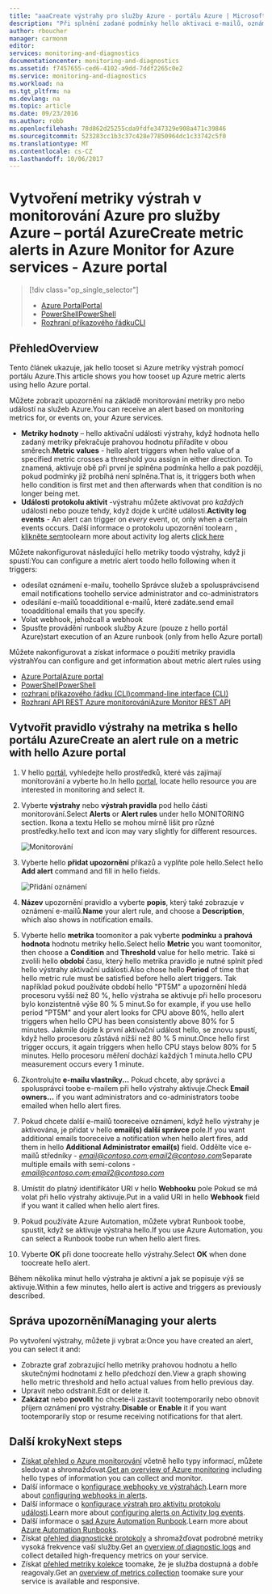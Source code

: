 ```yaml
---
title: "aaaCreate výstrahy pro služby Azure - portálu Azure | Microsoft Docs"
description: "Při splnění zadané podmínky hello aktivaci e-mailů, oznámení, adresy URL weby volání (webhooky) nebo automatizace."
author: rboucher
manager: carmonm
editor: 
services: monitoring-and-diagnostics
documentationcenter: monitoring-and-diagnostics
ms.assetid: f7457655-ced6-4102-a9dd-7ddf2265c0e2
ms.service: monitoring-and-diagnostics
ms.workload: na
ms.tgt_pltfrm: na
ms.devlang: na
ms.topic: article
ms.date: 09/23/2016
ms.author: robb
ms.openlocfilehash: 78d862d25255cda9fdfe347329e908a471c39846
ms.sourcegitcommit: 523283cc1b3c37c428e77850964dc1c33742c5f0
ms.translationtype: MT
ms.contentlocale: cs-CZ
ms.lasthandoff: 10/06/2017
---
```

# <a name="create-metric-alerts-in-azure-monitor-for-azure-services---azure-portal"></a><span data-ttu-id="a3bf7-103">Vytvoření metriky výstrah v monitorování Azure pro služby Azure – portál Azure</span><span class="sxs-lookup"><span data-stu-id="a3bf7-103">Create metric alerts in Azure Monitor for Azure services - Azure portal</span></span>
> [!div class="op_single_selector"]
> * [<span data-ttu-id="a3bf7-104">Azure Portal</span><span class="sxs-lookup"><span data-stu-id="a3bf7-104">Portal</span></span>](insights-alerts-portal.md)
> * [<span data-ttu-id="a3bf7-105">PowerShell</span><span class="sxs-lookup"><span data-stu-id="a3bf7-105">PowerShell</span></span>](insights-alerts-powershell.md)
> * [<span data-ttu-id="a3bf7-106">Rozhraní příkazového řádku</span><span class="sxs-lookup"><span data-stu-id="a3bf7-106">CLI</span></span>](insights-alerts-command-line-interface.md)
>
>

## <a name="overview"></a><span data-ttu-id="a3bf7-107">Přehled</span><span class="sxs-lookup"><span data-stu-id="a3bf7-107">Overview</span></span>
<span data-ttu-id="a3bf7-108">Tento článek ukazuje, jak hello tooset si Azure metriky výstrah pomocí portálu Azure.</span><span class="sxs-lookup"><span data-stu-id="a3bf7-108">This article shows you how tooset up Azure metric alerts using hello Azure portal.</span></span>   

<span data-ttu-id="a3bf7-109">Můžete zobrazit upozornění na základě monitorování metriky pro nebo událostí na služeb Azure.</span><span class="sxs-lookup"><span data-stu-id="a3bf7-109">You can receive an alert based on monitoring metrics for, or events on, your Azure services.</span></span>

* <span data-ttu-id="a3bf7-110">**Metriky hodnoty** – hello aktivační události výstrahy, když hodnota hello zadaný metriky překračuje prahovou hodnotu přiřadíte v obou směrech.</span><span class="sxs-lookup"><span data-stu-id="a3bf7-110">**Metric values** - hello alert triggers when hello value of a specified metric crosses a threshold you assign in either direction.</span></span> <span data-ttu-id="a3bf7-111">To znamená, aktivuje obě při první je splněna podmínka hello a pak později, pokud podmínky již probíhá není splněna.</span><span class="sxs-lookup"><span data-stu-id="a3bf7-111">That is, it triggers both when hello condition is first met and then afterwards when that condition is no longer being met.</span></span>    
* <span data-ttu-id="a3bf7-112">**Události protokolu aktivit** -výstrahu můžete aktivovat pro *každých* události nebo pouze tehdy, když dojde k určité události.</span><span class="sxs-lookup"><span data-stu-id="a3bf7-112">**Activity log events** - An alert can trigger on *every* event, or, only when a certain events occurs.</span></span> <span data-ttu-id="a3bf7-113">Další informace o protokolu upozornění toolearn [, klikněte sem](monitoring-activity-log-alerts.md)</span><span class="sxs-lookup"><span data-stu-id="a3bf7-113">toolearn more about activity log alerts [click here](monitoring-activity-log-alerts.md)</span></span>

<span data-ttu-id="a3bf7-114">Můžete nakonfigurovat následující hello metriky toodo výstrahy, když ji spustí:</span><span class="sxs-lookup"><span data-stu-id="a3bf7-114">You can configure a metric alert toodo hello following when it triggers:</span></span>

* <span data-ttu-id="a3bf7-115">odesílat oznámení e-mailu, toohello Správce služeb a spolusprávci</span><span class="sxs-lookup"><span data-stu-id="a3bf7-115">send email notifications toohello service administrator and co-administrators</span></span>
* <span data-ttu-id="a3bf7-116">odesílání e-mailů tooadditional e-mailů, které zadáte.</span><span class="sxs-lookup"><span data-stu-id="a3bf7-116">send email tooadditional emails that you specify.</span></span>
* <span data-ttu-id="a3bf7-117">Volat webhook, jehož</span><span class="sxs-lookup"><span data-stu-id="a3bf7-117">call a webhook</span></span>
* <span data-ttu-id="a3bf7-118">Spusťte provádění runbook služby Azure (pouze z hello portál Azure)</span><span class="sxs-lookup"><span data-stu-id="a3bf7-118">start execution of an Azure runbook (only from hello Azure portal)</span></span>

<span data-ttu-id="a3bf7-119">Můžete nakonfigurovat a získat informace o použití metriky pravidla výstrah</span><span class="sxs-lookup"><span data-stu-id="a3bf7-119">You can configure and get information about metric alert rules using</span></span>

* [<span data-ttu-id="a3bf7-120">Azure Portal</span><span class="sxs-lookup"><span data-stu-id="a3bf7-120">Azure portal</span></span>](insights-alerts-portal.md)
* [<span data-ttu-id="a3bf7-121">PowerShell</span><span class="sxs-lookup"><span data-stu-id="a3bf7-121">PowerShell</span></span>](insights-alerts-powershell.md)
* [<span data-ttu-id="a3bf7-122">rozhraní příkazového řádku (CLI)</span><span class="sxs-lookup"><span data-stu-id="a3bf7-122">command-line interface (CLI)</span></span>](insights-alerts-command-line-interface.md)
* [<span data-ttu-id="a3bf7-123">Rozhraní API REST Azure monitorování</span><span class="sxs-lookup"><span data-stu-id="a3bf7-123">Azure Monitor REST API</span></span>](https://msdn.microsoft.com/library/azure/dn931945.aspx)

## <a name="create-an-alert-rule-on-a-metric-with-hello-azure-portal"></a><span data-ttu-id="a3bf7-124">Vytvořit pravidlo výstrahy na metrika s hello portálu Azure</span><span class="sxs-lookup"><span data-stu-id="a3bf7-124">Create an alert rule on a metric with hello Azure portal</span></span>
1. <span data-ttu-id="a3bf7-125">V hello [portál](https://portal.azure.com/), vyhledejte hello prostředků, které vás zajímají monitorování a vyberte ho.</span><span class="sxs-lookup"><span data-stu-id="a3bf7-125">In hello [portal](https://portal.azure.com/), locate hello resource you are interested in monitoring and select it.</span></span>

2. <span data-ttu-id="a3bf7-126">Vyberte **výstrahy** nebo **výstrah pravidla** pod hello části monitorování.</span><span class="sxs-lookup"><span data-stu-id="a3bf7-126">Select **Alerts** or **Alert rules** under hello MONITORING section.</span></span> <span data-ttu-id="a3bf7-127">Ikona a textu Hello se mohou mírně lišit pro různé prostředky.</span><span class="sxs-lookup"><span data-stu-id="a3bf7-127">hello text and icon may vary slightly for different resources.</span></span>  

    ![Monitorování](./media/insights-alerts-portal/AlertRulesButton.png)

3. <span data-ttu-id="a3bf7-129">Vyberte hello **přidat upozornění** příkazů a vyplňte pole hello.</span><span class="sxs-lookup"><span data-stu-id="a3bf7-129">Select hello **Add alert** command and fill in hello fields.</span></span>

    ![Přidání oznámení](./media/insights-alerts-portal/AddAlertOnlyParamsPage.png)

4. <span data-ttu-id="a3bf7-131">**Název** upozornění pravidlo a vyberte **popis**, který také zobrazuje v oznámení e-mailů.</span><span class="sxs-lookup"><span data-stu-id="a3bf7-131">**Name** your alert rule, and choose a **Description**, which also shows in notification emails.</span></span>

5. <span data-ttu-id="a3bf7-132">Vyberte hello **metrika** toomonitor a pak vyberte **podmínku** a **prahová hodnota** hodnotu metriky hello.</span><span class="sxs-lookup"><span data-stu-id="a3bf7-132">Select hello **Metric** you want toomonitor, then choose a **Condition** and **Threshold** value for hello metric.</span></span> <span data-ttu-id="a3bf7-133">Také si zvolili hello **období** času, který hello metrika pravidlo je nutné splnit před hello výstrahy aktivační události.</span><span class="sxs-lookup"><span data-stu-id="a3bf7-133">Also chose hello **Period** of time that hello metric rule must be satisfied before hello alert triggers.</span></span> <span data-ttu-id="a3bf7-134">Tak například pokud používáte období hello "PT5M" a upozornění hledá procesoru vyšší než 80 %, hello výstraha se aktivuje při hello procesoru bylo konzistentně výše 80 % 5 minut.</span><span class="sxs-lookup"><span data-stu-id="a3bf7-134">So for example, if you use hello period "PT5M" and your alert looks for CPU above 80%, hello alert triggers when hello CPU has been consistently above 80% for 5 minutes.</span></span> <span data-ttu-id="a3bf7-135">Jakmile dojde k první aktivační událost hello, se znovu spustí, když hello procesoru zůstává nižší než 80 % 5 minut.</span><span class="sxs-lookup"><span data-stu-id="a3bf7-135">Once hello first trigger occurs, it again triggers when hello CPU stays below 80% for 5 minutes.</span></span> <span data-ttu-id="a3bf7-136">Hello procesoru měření dochází každých 1 minuta.</span><span class="sxs-lookup"><span data-stu-id="a3bf7-136">hello CPU measurement occurs every 1 minute.</span></span>   

6. <span data-ttu-id="a3bf7-137">Zkontrolujte **e-mailu vlastníky...**  Pokud chcete, aby správci a spolusprávci toobe e-mailem při hello výstrahy aktivuje.</span><span class="sxs-lookup"><span data-stu-id="a3bf7-137">Check **Email owners...** if you want administrators and co-administrators toobe emailed when hello alert fires.</span></span>

7. <span data-ttu-id="a3bf7-138">Pokud chcete další e-mailů tooreceive oznámení, když hello výstrahy je aktivována, je přidat v hello **email(s) další správce** pole.</span><span class="sxs-lookup"><span data-stu-id="a3bf7-138">If you want additional emails tooreceive a notification when hello alert fires, add them in hello **Additional Administrator email(s)** field.</span></span> <span data-ttu-id="a3bf7-139">Oddělte více e-mailů středníky -  *email@contoso.com;email2@contoso.com*</span><span class="sxs-lookup"><span data-stu-id="a3bf7-139">Separate multiple emails with semi-colons - *email@contoso.com;email2@contoso.com*</span></span>

8. <span data-ttu-id="a3bf7-140">Umístit do platný identifikátor URI v hello **Webhooku** pole Pokud se má volat při hello výstrahy aktivuje.</span><span class="sxs-lookup"><span data-stu-id="a3bf7-140">Put in a valid URI in hello **Webhook** field if you want it called when hello alert fires.</span></span>

9. <span data-ttu-id="a3bf7-141">Pokud používáte Azure Automation, můžete vybrat Runbook toobe, spustit, když se aktivuje výstraha hello.</span><span class="sxs-lookup"><span data-stu-id="a3bf7-141">If you use Azure Automation, you can select a Runbook toobe run when hello alert fires.</span></span>

10. <span data-ttu-id="a3bf7-142">Vyberte **OK** při done toocreate hello výstrahy.</span><span class="sxs-lookup"><span data-stu-id="a3bf7-142">Select **OK** when done toocreate hello alert.</span></span>   

<span data-ttu-id="a3bf7-143">Během několika minut hello výstraha je aktivní a jak se popisuje výš se aktivuje.</span><span class="sxs-lookup"><span data-stu-id="a3bf7-143">Within a few minutes, hello alert is active and triggers as previously described.</span></span>

## <a name="managing-your-alerts"></a><span data-ttu-id="a3bf7-144">Správa upozornění</span><span class="sxs-lookup"><span data-stu-id="a3bf7-144">Managing your alerts</span></span>
<span data-ttu-id="a3bf7-145">Po vytvoření výstrahy, můžete ji vybrat a:</span><span class="sxs-lookup"><span data-stu-id="a3bf7-145">Once you have created an alert, you can select it and:</span></span>

* <span data-ttu-id="a3bf7-146">Zobrazte graf zobrazující hello metriky prahovou hodnotu a hello skutečnými hodnotami z hello předchozí den.</span><span class="sxs-lookup"><span data-stu-id="a3bf7-146">View a graph showing hello metric threshold and hello actual values from hello previous day.</span></span>
* <span data-ttu-id="a3bf7-147">Upravit nebo odstranit.</span><span class="sxs-lookup"><span data-stu-id="a3bf7-147">Edit or delete it.</span></span>
* <span data-ttu-id="a3bf7-148">**Zakázat** nebo **povolit** ho chcete-li zastavit tootemporarily nebo obnovit příjem oznámení pro výstrahy.</span><span class="sxs-lookup"><span data-stu-id="a3bf7-148">**Disable** or **Enable** it if you want tootemporarily stop or resume receiving notifications for that alert.</span></span>

## <a name="next-steps"></a><span data-ttu-id="a3bf7-149">Další kroky</span><span class="sxs-lookup"><span data-stu-id="a3bf7-149">Next steps</span></span>
* <span data-ttu-id="a3bf7-150">[Získat přehled o Azure monitorování](monitoring-overview.md) včetně hello typy informací, můžete sledovat a shromažďovat.</span><span class="sxs-lookup"><span data-stu-id="a3bf7-150">[Get an overview of Azure monitoring](monitoring-overview.md) including hello types of information you can collect and monitor.</span></span>
* <span data-ttu-id="a3bf7-151">Další informace o [konfigurace webhooky ve výstrahách](insights-webhooks-alerts.md).</span><span class="sxs-lookup"><span data-stu-id="a3bf7-151">Learn more about [configuring webhooks in alerts](insights-webhooks-alerts.md).</span></span>
* <span data-ttu-id="a3bf7-152">Další informace o [konfigurace výstrah pro aktivitu protokolu události](monitoring-activity-log-alerts.md).</span><span class="sxs-lookup"><span data-stu-id="a3bf7-152">Learn more about [configuring alerts on Activity log events](monitoring-activity-log-alerts.md).</span></span>
* <span data-ttu-id="a3bf7-153">Další informace o [sad Azure Automation Runbook](../automation/automation-starting-a-runbook.md).</span><span class="sxs-lookup"><span data-stu-id="a3bf7-153">Learn more about [Azure Automation Runbooks](../automation/automation-starting-a-runbook.md).</span></span>
* <span data-ttu-id="a3bf7-154">Získat [přehled diagnostické protokoly](monitoring-overview-of-diagnostic-logs.md) a shromažďovat podrobné metriky vysoká frekvence vaší služby.</span><span class="sxs-lookup"><span data-stu-id="a3bf7-154">Get an [overview of diagnostic logs](monitoring-overview-of-diagnostic-logs.md) and collect detailed high-frequency metrics on your service.</span></span>
* <span data-ttu-id="a3bf7-155">Získat [přehled metriky kolekce](insights-how-to-customize-monitoring.md) toomake, že je služba dostupná a dobře reagovaly.</span><span class="sxs-lookup"><span data-stu-id="a3bf7-155">Get an [overview of metrics collection](insights-how-to-customize-monitoring.md) toomake sure your service is available and responsive.</span></span>

